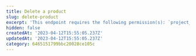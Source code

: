 ```yaml
---
title: Delete a product
slug: delete-product
excerpt: 'This endpoint requires the following permission(s): `project_configuration:products:read_write`.'
hidden: false
createdAt: '2023-04-12T15:55:05.237Z'
updatedAt: '2023-04-12T15:55:05.237Z'
category: 6465151799bbc20028ce105c
---
```

